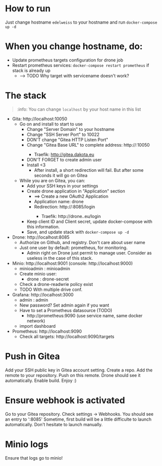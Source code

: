 # How to run
Just change hostname `edelweiss` to your hostname and run `docker-compose up -d`

# When you change hostname, do:
- Update prometheus targets configuration for drone job
- Restart prometheus services: `docker-compose restart prometheus` if stack is already up
    - --> TODO Why target with servicename doesn't work?

# The stack
> :info: You can change `localhost` by your host name in this list

- Gita: http://localhost:10050
    - Go on and install to start to use
        - Change "Server Domain" to your hostname
        - Change "SSH Server Port" to 10022
        - DON'T change "Gitea HTTP Listen Port"
        - Change "Gitea Base URL" to complete address: http://<hostname>:10050
            - Traefik: http://gitea.dakota.eu
        - DON'T FORGET to create admin user
        - Install <3
            - After install, a short redirection will fail. But after some seconds it will go on Gitea
    - While you are on Gitea, you can:
        - Add your SSH keys in your settings
        - Create drone application in "Application" section
            - ==> Create a new OAuth2 Application
            - Application name: drone
            - Redirection: http://<hostname>:8085/login
                - Traefik: http://drone.<hostname>.eu/login
        - Keep client ID and Client secret, update docker-compose with this information.
        - Save, and update stack with `docker-compose up -d`
- Drone: http://localhost:8085
    - Authorize on Github, and registry. Don't care about user name
    - Just one user by default: prometheus, for monitoring.
        - Admin right on Drone just permit to manage user. Consider as useless in the case of this stack.
- Minio: http://localhost:9001 (console: http://localhost:9000)
    - minioadmin : minioadmin
    - Create minio user:
        - drone : drone-secret
    - Check a drone-readwrie policy exist
    - TODO With multiple drive conf.
- Grafana: http://localhost:3000
    - admin : admin
    - New password? Set admin again if you want
    - Have to set a Prometheus datasource (TODO)
        - http://prometheus:9090 (use service name, same docker network)
    - import dashboard
- Prometheus: http://localhost:9090
    - Check all targets: http://localhost:9090/targets

# Push in Gitea
Add your SSH public key in Gitea account setting.
Create a repo. Add the remote to your repository. Push on this remote.
Drone should see it automatically. Enable build. Enjoy :)

# Ensure webhook is activated
Go to your Gitea repository.
Check settings -> Webhooks.
You should see an entry to '<hostname>:8085'
Sometime, first build will be a little difficulte to launch automatically. Don't hesitate to launch manually.

# Minio logs
Ensure that logs go to minio!
